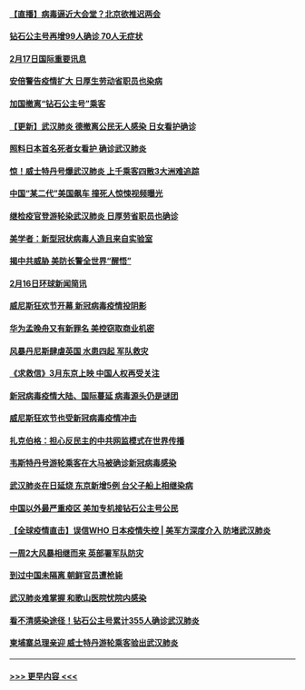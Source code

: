 #### [【直播】病毒逼近大会堂？北京欲推迟两会](../pages/prog202/a102779191.md?t=02172231) 
#### [钻石公主号再增99人确诊 70人无症状](../pages/prog202/a102779137.md?t=02172231) 
#### [2月17日国际重要讯息](../pages/prog202/a102779069.md?t=02172231) 
#### [安倍警告疫情扩大 日厚生劳动省职员也染病](../pages/prog202/a102779077.md?t=02172231) 
#### [加国撤离“钻石公主号”乘客](../pages/prog202/a102779071.md?t=02172231) 
#### [【更新】武汉肺炎 德撤离公民无人感染 日女看护确诊](../pages/prog202/a102770740.md?t=02172231) 
#### [照料日本首名死者女看护 确诊武汉肺炎](../pages/prog202/a102778947.md?t=02172231) 
#### [惊！威士特丹号爆武汉肺炎 上千乘客四散3大洲难追踪](../pages/prog202/a102778921.md?t=02172231) 
#### [中国“某二代”美国飙车 撞死人惊悚视频曝光](../pages/prog202/a102778919.md?t=02172231) 
#### [继检疫官登游轮染武汉肺炎 日厚劳省职员也确诊](../pages/prog202/a102778913.md?t=02172231) 
#### [美学者：新型冠状病毒人造且来自实验室](../pages/prog202/a102778911.md?t=02172231) 
#### [揭中共威胁 美防长警全世界“醒悟”](../pages/prog202/a102778738.md?t=02172231) 
#### [2月16日环球新闻简讯](../pages/prog202/a102778702.md?t=02172231) 
#### [威尼斯狂欢节开幕 新冠病毒疫情投阴影](../pages/prog202/a102778707.md?t=02172231) 
#### [华为孟晚舟又有新罪名 美控窃取商业机密](../pages/prog202/a102778677.md?t=02172231) 
#### [风暴丹尼斯肆虐英国 水患四起 军队救灾](../pages/prog202/a102778679.md?t=02172231) 
#### [《求救信》3月东京上映 中国人权再受关注](../pages/prog202/a102778650.md?t=02172231) 
#### [新冠病毒疫情大陆、国际蔓延 病毒源头仍是谜团](../pages/prog202/a102778602.md?t=02172231) 
#### [威尼斯狂欢节也受新冠病毒疫情冲击](../pages/prog202/a102778596.md?t=02172231) 
#### [扎克伯格：担心反民主的中共网监模式在世界传播](../pages/prog202/a102778585.md?t=02172231) 
#### [韦斯特丹号游轮乘客在大马被确诊新冠病毒感染](../pages/prog202/a102778559.md?t=02172231) 
#### [武汉肺炎在日延烧 东京新增5例 台父子船上相继染病](../pages/prog202/a102778538.md?t=02172231) 
#### [中国以外最严重疫区 美加专机接钻石公主号公民](../pages/prog202/a102778473.md?t=02172231) 
#### [【全球疫情直击】误信WHO 日本疫情失控 | 美军方深度介入 防堵武汉肺炎](../pages/prog202/a102778478.md?t=02172231) 
#### [一周2大风暴相继而来 英部署军队防灾](../pages/prog202/a102778447.md?t=02172231) 
#### [到过中国未隔离 朝鲜官员遭枪毙](../pages/prog202/a102778383.md?t=02172231) 
#### [武汉肺炎难掌握 和歌山医院忧院内感染](../pages/prog202/a102778376.md?t=02172231) 
#### [看不清感染途径！钻石公主号累计355人确诊武汉肺炎](../pages/prog202/a102778335.md?t=02172231) 
#### [柬埔寨总理亲迎 威士特丹游轮乘客验出武汉肺炎](../pages/prog202/a102777842.md?t=02172231) 

----
#### [ >>> 更早内容 <<< ](../indexes/prog202-earlier.md)
